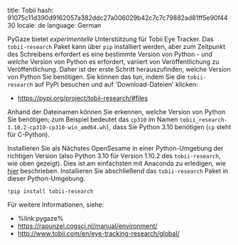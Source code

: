 title: Tobii
hash: 91075c11d390d9162057a382ddc27a006029b42c7c7c79882ad81ff5e90f4430
locale: de
language: German

PyGaze bietet *experimentelle* Unterstützung für Tobii Eye Tracker. Das `tobii-research` Paket kann über `pip` installiert werden, aber zum Zeitpunkt des Schreibens erfordert es eine bestimmte Version von Python - und *welche* Version von Python es erfordert, variiert von Veröffentlichung zu Veröffentlichung. Daher ist der erste Schritt herauszufinden, welche Version von Python Sie benötigen. Sie können das tun, indem Sie die `tobii-research` auf PyPi besuchen und auf 'Download-Dateien' klicken:

- <https://pypi.org/project/tobii-research/#files>

Anhand der Dateinamen können Sie erkennen, welche Version von Python Sie benötigen; zum Beispiel bedeutet das `cp310` im Namen 
`tobii_research-1.10.2-cp310-cp310-win_amd64.whl`, dass Sie Python 3.10 benötigen (`cp` steht für C-Python).

Installieren Sie als Nächstes OpenSesame in einer Python-Umgebung der richtigen Version (also Python 3.10 für Version 1.10.2 des `tobii-research`, wie oben gezeigt). Dies ist am einfachsten mit Anaconda zu erledigen, wie [hier](%url:download%) beschrieben. Installieren Sie abschließend das `tobii-research` Paket in dieser Python-Umgebung.

```
!pip install tobii-research
```


Für weitere Informationen, siehe:

- %link:pygaze%
- <https://rapunzel.cogsci.nl/manual/environment/>
- <http://www.tobii.com/en/eye-tracking-research/global/>